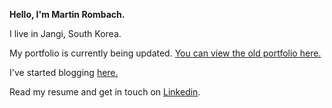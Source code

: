 **Hello, I'm Martin Rombach.** 

I live in Jangi, South Korea.

My portfolio is currently being updated. <a href="https://martinrombachdev.com/"> You can view the old portfolio here.</a>

I've started blogging <a href="https://dev.to/martinrombach88">here.</a>

Read my resume and get in touch on <a href="https://www.linkedin.com/in/martin-rombach-0a67b266/">Linkedin</a>.


<!-- [![Top Langs](https://github-readme-stats.vercel.app/api/top-langs/?username=martinrombach88&layout=compact)](https://github.com/anuraghazra/github-readme-stats)
 -->
<!---
martinrombach88/martinrombach88 is a ✨ special ✨ repository because its `README.md` (this file) appears on your GitHub profile.
You can click the Preview link to take a look at your changes.
--->

